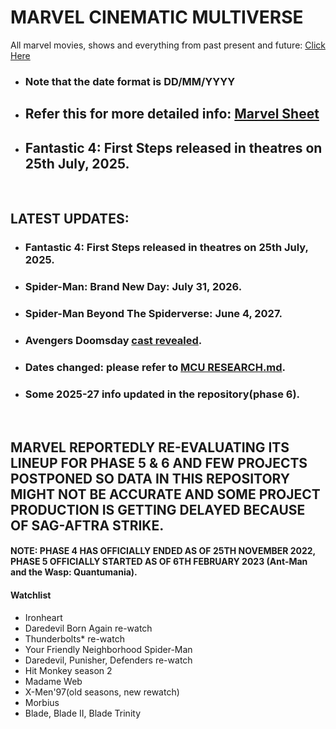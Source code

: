 # MARVEL CINEMATIC MULTIVERSE

All marvel movies, shows and everything from past present and future: [Click Here](https://github.com/gunjan1909/marvel/blob/main/MCU%20RESEARCH.md)

- ### Note that the date format is DD/MM/YYYY

- ## Refer this for more detailed info: [Marvel Sheet](https://docs.google.com/spreadsheets/d/1Xfe--9Wshbb3ru0JplA2PnEwN7mVawazKmhWJjr_wKs/edit#gid=0)

- ## Fantastic 4: First Steps released in theatres on 25th July, 2025.

<br/>

## LATEST UPDATES:

- ### Fantastic 4: First Steps released in theatres on 25th July, 2025.
- ### Spider-Man: Brand New Day: July 31, 2026.
- ### Spider-Man Beyond The Spiderverse: June 4, 2027.
- ### Avengers Doomsday [cast revealed](https://www.youtube.com/watch?v=Iy7k3aJS0Fw).
- ### Dates changed: please refer to [MCU RESEARCH.md](./MCU%20RESEARCH.md).
- ### Some 2025-27 info updated in the repository(phase 6).

<br/>

## MARVEL REPORTEDLY RE-EVALUATING ITS LINEUP FOR PHASE 5 & 6 AND FEW PROJECTS POSTPONED SO DATA IN THIS REPOSITORY MIGHT NOT BE ACCURATE AND SOME PROJECT PRODUCTION IS GETTING DELAYED BECAUSE OF SAG-AFTRA STRIKE.

#### NOTE: PHASE 4 HAS OFFICIALLY ENDED AS OF 25TH NOVEMBER 2022, PHASE 5 OFFICIALLY STARTED AS OF 6TH FEBRUARY 2023 (Ant-Man and the Wasp: Quantumania).

#### Watchlist

- Ironheart
- Daredevil Born Again re-watch
- Thunderbolts\* re-watch
- Your Friendly Neighborhood Spider-Man
- Daredevil, Punisher, Defenders re-watch
- Hit Monkey season 2
- Madame Web
- X-Men'97(old seasons, new rewatch)
- Morbius
- Blade, Blade II, Blade Trinity
